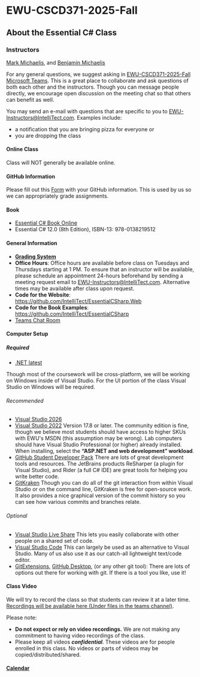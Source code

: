# EWU-CSCD371-2025-Fall

## About the Essential C# Class

### Instructors

[Mark Michaelis](https://github.com/MarkMichaelis), and [Benjamin Michaelis](https://github.com/BenjaminMichaelis)

For any general questions, we suggest asking in [EWU-CSCD371-2025-Fall Microsoft Teams](https://teams.microsoft.com/l/team/19%3A-qnYSd-Fm7uabbbLd3oiQnINgh_hyKqXMjgnG3Wc-X41%40thread.tacv2/conversations?groupId=d09b519d-908f-4c2d-82fd-f12f2b7c64b1&tenantId=37321907-14a5-4390-987d-ec0c66c655cd). This is a great place to collaborate and ask questions of both each other and the instructors. Though you can message people directly, we encourage open discussion on the meeting chat so that others can benefit as well.

You may send an e-mail with questions that are specific to you to <EWU-Instructors@IntelliTect.com>. Examples include:

* a notification that you are bringing pizza for everyone or
* you are dropping the class

#### Online Class

Class will NOT generally be available online.

#### GitHub Information

Please fill out this [Form](https://forms.cloud.microsoft/r/c6vx049NRa) with your GitHub information. This is used by us so we can appropriately grade assignments.

#### Book

* [Essential C# Book Online](https://EssentialCSharp.com)
* Essential C# 12.0 (8th Edition), ISBN-13: 978-0138219512

#### General Information

* [**Grading System**](./Docs/Homework-Grading.md)
* **Office Hours**: Office hours are available before class on Tuesdays and Thursdays starting at 1 PM.  To ensure that an instructor will be available, please schedule an appointment 24-hours beforehand by sending a meeting request email to <EWU-Instructors@IntelliTect.com>.  Alternative times may be available after class upon request.
* **Code for the Website**: <https://github.com/IntelliTect/EssentialCSharp.Web>
* **Code for the Book Examples**: <https://github.com/IntelliTect/EssentialCSharp>
* [Teams Chat Room](https://teams.microsoft.com/l/team/19%3A-qnYSd-Fm7uabbbLd3oiQnINgh_hyKqXMjgnG3Wc-X41%40thread.tacv2/conversations?groupId=d09b519d-908f-4c2d-82fd-f12f2b7c64b1&tenantId=37321907-14a5-4390-987d-ec0c66c655cd)

#### Computer Setup

##### Required

* [.NET latest](https://dotnet.microsoft.com/download)

Though most of the coursework will be cross-platform, we will be working on Windows inside of Visual Studio. For the UI portion of the class Visual Studio on Windows will be required.

###### Recommended

* [Visual Studio 2026](https://visualstudio.microsoft.com/insiders/)
* [Visual Studio 2022](https://visualstudio.microsoft.com/downloads/)
  Version 17.8 or later. The community edition is fine, though we believe most students should have access to higher SKUs with EWU's MSDN (this assumption may be wrong). Lab computers should have Visual Studio Professional (or higher) already installed. When installing, select the **“ASP.NET and web development” workload**.
* [GitHub Student Developer Pack](https://education.github.com/students)
  There are lots of great development tools and resources. The JetBrains products ReSharper (a plugin for Visual Studio), and Rider (a full C# IDE) are great tools for helping you write better code.
* [GitKraken](https://gitkraken.cello.so/tl7bYaRLgzT)
  Though you can do all of the git interaction from within Visual Studio or on the command line, GitKraken is free for open-source work. It also provides a nice graphical version of the commit history so you can see how various commits and branches relate.

###### Optional

* [Visual Studio Live Share](https://visualstudio.microsoft.com/services/live-share/) This lets you easily collaborate with other people on a shared set of code.
* [Visual Studio Code](https://code.visualstudio.com/) This can largely be used as an alternative to Visual Studio. Many of us also use it as our catch-all lightweight text/code editor.
* [GitExtensions](https://gitextensions.github.io/), [GitHub Desktop](https://desktop.github.com/), (or any other git tool): There are lots of options out there for working with git. If there is a tool you like, use it!

#### Class Video

We will try to record the class so that students can review it at a later time. [Recordings will be available here (Under files in the teams channel)](https://intellitectsp.sharepoint.com/:f:/r/sites/EWU-CSCD371-2025-Fall/Shared%20Documents/General/Recordings?csf=1&web=1&e=oHUx1D).

Please note:

* **Do not expect or rely on video recordings.**  We are not making any commitment to having video recordings of the class.
* Please keep all videos ***confidential***. These videos are for people enrolled in this class.  No videos or parts of videos may be copied/distributed/shared.

#### [Calendar](./Docs/Schedule.md)

